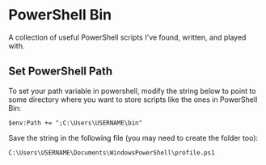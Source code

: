 # PowerShell Bin
A collection of useful PowerShell scripts I've found, written, and played with.

## Set PowerShell Path 
To set your path variable in powershell, modify the string below to point to
some directory where you want to store scripts like the ones in PowerShell Bin:

`$env:Path += ";C:\Users\USERNAME\bin"`

Save the string in the following file (you may need to create the folder too):

`C:\Users\USERNAME\Documents\WindowsPowerShell\profile.ps1`